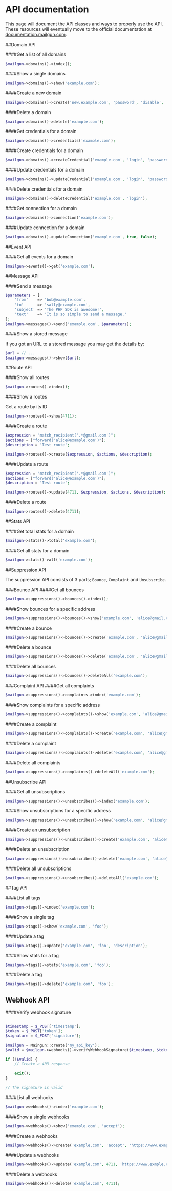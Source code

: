 # API documentation

This page will document the API classes and ways to properly use the API. These resources will eventually move to
the official documentation at [documentation.mailgun.com](https://documentation.mailgun.com/api_reference.html).

##Domain API

####Get a list of all domains

```php
$mailgun->domains()->index();
```

####Show a single domains

```php
$mailgun->domains()->show('example.com');
```

####Create a new domain

```php
$mailgun->domains()->create('new.example.com', 'password', 'disable', '*');
```

####Delete a domain

```php
$mailgun->domains()->delete('example.com');
```

####Get credentials for a domain

```php
$mailgun->domains()->credentials('example.com');
```

####Create credentials for a domain

```php
$mailgun->domains()->createCredential('example.com', 'login', 'password');
```

####Update credentials for a domain

```php
$mailgun->domains()->updateCredential('example.com', 'login', 'password');
```

####Delete credentials for a domain

```php
$mailgun->domains()->deleteCredential('example.com', 'login');
```

####Get connection for a domain

```php
$mailgun->domains()->connection('example.com');
```

####Update connection for a domain

```php
$mailgun->domains()->updateConnection('example.com', true, false);
```

##Event API

####Get all events for a domain
```php
$mailgun->events()->get('example.com');
```

##Message API

####Send a message
```php
$parameters = [
    'from'    => 'bob@example.com', 
    'to'      => 'sally@example.com', 
    'subject' => 'The PHP SDK is awesome!', 
    'text'    => 'It is so simple to send a message.'
];
$mailgun->messages()->send('example.com', $parameters);
```

####Show a stored message

If you got an URL to a stored message you may get the details by:

```php
$url = // ...
$mailgun->messages()->show($url);
```

##Route API

####Show all routes

```php
$mailgun->routes()->index();
```

####Show a routes

Get a route by its ID

```php
$mailgun->routes()->show(4711);
```
####Create a route

```php
$expression = "match_recipient('.*@gmail.com')";
$actions = ["forward('alice@example.com')"];
$description = 'Test route';

$mailgun->routes()->create($expression, $actions, $description);
```

####Update a route

```php
$expression = "match_recipient('.*@gmail.com')";
$actions = ["forward('alice@example.com')"];
$description = 'Test route';

$mailgun->routes()->update(4711, $expression, $actions, $description);
```

####Delete a route
```php
$mailgun->routes()->delete(4711);
```

##Stats API

####Get total stats for a domain
```php
$mailgun->stats()->total('example.com');
```

####Get all stats for a domain
```php
$mailgun->stats()->all('example.com');
```


##Suppression API

The suppression API consists of 3 parts; `Bounce`, `Complaint` and `Unsubscribe`.

###Bounce API
####Get all bounces
```php
$mailgun->suppressions()->bounces()->index();
```

####Show bounces for a specific address
```php
$mailgun->suppressions()->bounces()->show('example.com', 'alice@gmail.com');
```

####Create a bounce
```php
$mailgun->suppressions()->bounces()->create('example.com', 'alice@gmail.com');
```

####Delete a bounce
```php
$mailgun->suppressions()->bounces()->delete('example.com', 'alice@gmail.com');
```

####Delete all bounces
```php
$mailgun->suppressions()->bounces()->deleteAll('example.com');
```

###Complaint API
####Get all complaints
```php
$mailgun->suppressions()->complaints->index('example.com');
```

####Show complaints for a specific address
```php
$mailgun->suppressions()->complaints()->show('example.com', 'alice@gmail.com');
```

####Create a complaint
```php
$mailgun->suppressions()->complaints()->create('example.com', 'alice@gmail.com');
```

####Delete a complaint
```php
$mailgun->suppressions()->complaints()->delete('example.com', 'alice@gmail.com');
```

####Delete all complaints
```php
$mailgun->suppressions()->complaints()->deleteAll('example.com');
```

##Unsubscribe API

####Get all unsubscriptions
```php
$mailgun->suppressions()->unsubscribes()->index('example.com');
```

####Show unsubscriptions for a specific address
```php
$mailgun->suppressions()->unsubscribes()->show('example.com', 'alice@gmail.com');
```

####Create an unsubscription
```php
$mailgun->suppressions()->unsubscribes()->create('example.com', 'alice@gmail.com');
```

####Delete an unsubscription
```php
$mailgun->suppressions()->unsubscribes()->delete('example.com', 'alice@gmail.com');
```

####Delete all unsubscriptions
```php
$mailgun->suppressions()->unsubscribes()->deleteAll('example.com');
```

##Tag API

####List all tags
```php
$mailgun->tags()->index('example.com');
```

####Show a single tag
```php
$mailgun->tags()->show('example.com', 'foo');
```

####Update a tag
```php
$mailgun->tags()->update('example.com', 'foo', 'description');
```

####Show stats for a tag
```php
$mailgun->tags()->stats('example.com', 'foo');
```

####Delete a tag
```php
$mailgun->tags()->delete('example.com', 'foo');
```

## Webhook API
####Verify webhook signature
```php

$timestamp = $_POST['timestamp'];
$token = $_POST['token'];
$signature = $_POST['signature'];

$mailgun = Maingun::create('my_api_key');
$valid = $mailgun->webhooks()->verifyWebhookSignature($timestamp, $token, $signature);

if (!$valid) {
    // Create a 403 response
    
    exit();
}

// The signature is valid
```

####List all webhooks
```php
$mailgun->webhooks()->index('example.com');
```

####Show a single webhooks
```php
$mailgun->webhooks()->show('example.com', 'accept');
```

####Create a webhooks
```php
$mailgun->webhooks()->create('example.com', 'accept', 'https://www.exmple.com/webhook');
```

####Update a webhooks
```php
$mailgun->webhooks()->update('example.com', 4711, 'https://www.exmple.com/webhook');
```

####Delete a webhooks
```php
$mailgun->webhooks()->delete('example.com', 4711);
```
